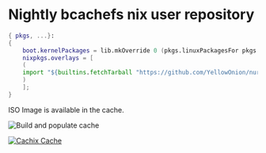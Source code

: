 # Nightly bcachefs nix user repository

```nix
{ pkgs, ...}:
{   
    boot.kernelPackages = lib.mkOverride 0 (pkgs.linuxPackagesFor pkgs.bcachefs-kernel);
    nixpkgs.overlays = [ 
    (
    import "${builtins.fetchTarball "https://github.com/YellowOnion/nur-bcachefs/archive/master.tar.gz"}/overlay.nix" {}
    )
    ];
}
```

ISO Image is available in the cache.

<!-- Remove this if you don't use github actions -->
![Build and populate cache](https://github.com/YellowOnion/nur-bcachefs/workflows/Build%20and%20populate%20cache/badge.svg)

<!--
Uncomment this if you use travis:

[![Build Status](https://travis-ci.com/<YOUR_TRAVIS_USERNAME>/nur-packages.svg?branch=master)](https://travis-ci.com/<YOUR_TRAVIS_USERNAME>/nur-packages)
-->
[![Cachix Cache](https://img.shields.io/badge/cachix-yo-nur-blue.svg)](https://yo-nur.cachix.org)

